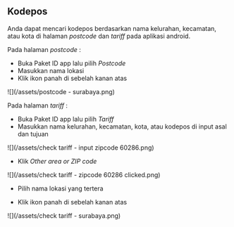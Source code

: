 ## Kodepos

Anda dapat mencari kodepos berdasarkan nama kelurahan, kecamatan, atau kota di halaman _postcode_ dan _tariff_ pada aplikasi android.

Pada halaman _postcode_ :

* Buka Paket ID app lalu pilih _Postcode_
* Masukkan nama lokasi
* Klik ikon panah di sebelah kanan atas

![](/assets/postcode - surabaya.png)

Pada halaman _tariff_ :

* Buka Paket ID app lalu pilih _Tariff_
* Masukkan nama kelurahan, kecamatan, kota, atau kodepos di input asal dan tujuan

![](/assets/check tariff - input zipcode 60286.png)

* Klik _Other area or ZIP code_

![](/assets/check tariff - zipcode 60286 clicked.png)

* Pilih nama lokasi yang tertera

* Klik ikon panah di sebelah kanan atas

![](/assets/check tariff - surabaya.png)

